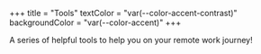 +++
title = "Tools"
textColor = "var(--color-accent-contrast)"
backgroundColor = "var(--color-accent)"
+++

A series of helpful tools to help you on your remote work journey!